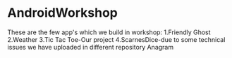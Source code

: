 # AndroidWorkshop
These are the few app's which we build in workshop:
1.Friendly Ghost
2.Weather
3.Tic Tac Toe-Our project
4.ScarnesDice-due to some technical issues we have uploaded in different repository
Anagram
